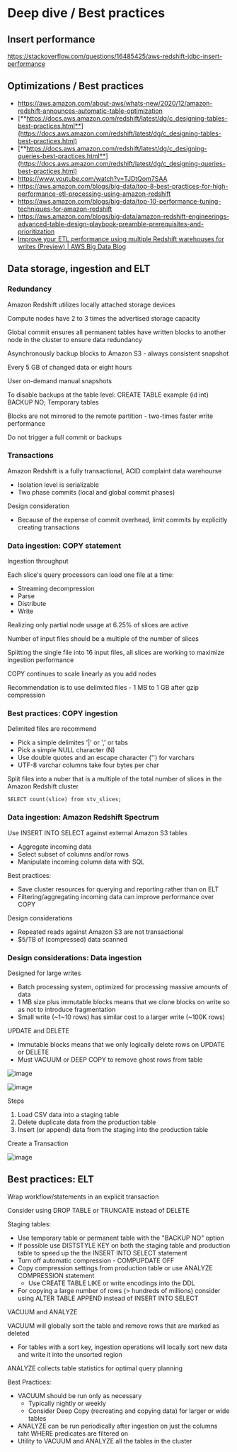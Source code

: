 # Deep dive / Best practices

## Insert performance

https://stackoverflow.com/questions/16485425/aws-redshift-jdbc-insert-performance

## Optimizations / Best practices

- https://aws.amazon.com/about-aws/whats-new/2020/12/amazon-redshift-announces-automatic-table-optimization
- [**https://docs.aws.amazon.com/redshift/latest/dg/c_designing-tables-best-practices.html**](https://docs.aws.amazon.com/redshift/latest/dg/c_designing-tables-best-practices.html)
- [**https://docs.aws.amazon.com/redshift/latest/dg/c_designing-queries-best-practices.html**](https://docs.aws.amazon.com/redshift/latest/dg/c_designing-queries-best-practices.html)
- https://www.youtube.com/watch?v=TJDtQom7SAA
- https://aws.amazon.com/blogs/big-data/top-8-best-practices-for-high-performance-etl-processing-using-amazon-redshift
- https://aws.amazon.com/blogs/big-data/top-10-performance-tuning-techniques-for-amazon-redshift
- https://aws.amazon.com/blogs/big-data/amazon-redshift-engineerings-advanced-table-design-playbook-preamble-prerequisites-and-prioritization
- [Improve your ETL performance using multiple Redshift warehouses for writes (Preview) | AWS Big Data Blog](https://aws.amazon.com/blogs/big-data/improve-your-etl-performance-using-multiple-redshift-warehouses-for-writes/)

## Data storage, ingestion and ELT

### Redundancy

Amazon Redshift utilizes locally attached storage devices

Compute nodes have 2 to 3 times the advertised storage capacity

Global commit ensures all permanent tables have written blocks to another node in the cluster to ensure data redundancy

Asynchronously backup blocks to Amazon S3 - always consistent snapshot

Every 5 GB of changed data or eight hours

User on-demand manual snapshots

To disable backups at the table level: CREATE TABLE example (id int) BACKUP NO;
Temporary tables

Blocks are not mirrored to the remote partition - two-times faster write performance

Do not trigger a full commit or backups

### Transactions

Amazon Redshift is a fully transactional, ACID complaint data warehourse

- Isolation level is serializable
- Two phase commits (local and global commit phases)

Design consideration

- Because of the expense of commit overhead, limit commits by explicitly creating transactions

### Data ingestion: COPY statement

Ingestion throughput

Each slice's query processors can load one file at a time:

- Streaming decompression
- Parse
- Distribute
- Write

Realizing only partial node usage at 6.25% of slices are active

Number of input files should be a multiple of the number of slices

Splitting the single file into 16 input files, all slices are working to maximize ingestion performance

COPY continues to scale linearly as you add nodes

Recommendation is to use delimited files - 1 MB to 1 GB after gzip compression

### Best practices: COPY ingestion

Delimited files are recommend

- Pick a simple delimites '|' or ',' or tabs
- Pick a simple NULL character (N)
- Use double quotes and an escape character ('') for varchars
- UTF-8 varchar columns take four bytes per char

Split files into a nuber that is a multiple of the total number of slices in the Amazon Redshift cluster

`SELECT count(slice) from stv_slices;`

### Data ingestion: Amazon Redshift Spectrum

Use INSERT INTO SELECT against external Amazon S3 tables

- Aggregate incoming data
- Select subset of columns and/or rows
- Manipulate incoming column data with SQL

Best practices:

- Save cluster resources for querying and reporting rather than on ELT
- Filtering/aggregating incoming data can improve performance over COPY

Design considerations

- Repeated reads against Amazon S3 are not transactional
- $5/TB of (compressed) data scanned

### Design considerations: Data ingestion

Designed for large writes

- Batch processing system, optimized for processing massive amounts of data
- 1 MB size plus immutable blocks means that we clone blocks on write so as not to introduce fragmentation
- Small write (~1~10 rows) has similar cost to a larger write (~100K rows)

UPDATE and DELETE

- Immutable blocks means that we only logically delete rows on UPDATE or DELETE
- Must VACUUM or DEEP COPY to remove ghost rows from table

![image](../../media/AWS-Redshift_Deep-dive-Best-practices-image1.jpg)

![image](../../media/AWS-Redshift_Deep-dive-Best-practices-image2.jpg)

Steps

1. Load CSV data into a staging table
2. Delete duplicate data from the production table
3. Insert (or append) data from the staging into the production table

Create a Transaction

![image](../../media/AWS-Redshift_Deep-dive-Best-practices-image3.jpg)

## Best practices: ELT

Wrap workflow/statements in an explicit transaction

Consider using DROP TABLE or TRUNCATE instead of DELETE

Staging tables:

- Use temporary table or permanent table with the "BACKUP NO" option
- If possible use DISTSTYLE KEY on both the staging table and production table to speed up the the INSERT INTO SELECT statement
- Turn off automatic compression - COMPUPDATE OFF
- Copy compression settings from production table or use ANALYZE COMPRESSION statement
    - Use CREATE TABLE LIKE or write encodings into the DDL
- For copying a large number of rows (> hundreds of millions) consider using ALTER TABLE APPEND instead of INSERT INTO SELECT

VACUUM and ANALYZE

VACUUM will globally sort the table and remove rows that are marked as deleted

- For tables with a sort key, ingestion operations will locally sort new data and write it into the unsorted region

ANALYZE collects table statistics for optimal query planning

Best Practices:

- VACUUM should be run only as necessary
    - Typically nightly or weekly
    - Consider Deep Copy (recreating and copying data) for larger or wide tables
- ANALYZE can be run periodically after ingestion on just the columns taht WHERE predicates are filtered on
- Utility to VACUUM and ANALYZE all the tables in the cluster
